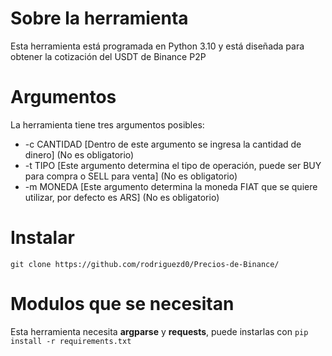 # Sobre la herramienta

Esta herramienta está programada en Python 3.10 y está diseñada para obtener la cotización del USDT de Binance P2P

# Argumentos

La herramienta tiene tres argumentos posibles:
- -c CANTIDAD [Dentro de este argumento se ingresa la cantidad de dinero] (No es obligatorio)
- -t TIPO [Este argumento determina el tipo de operación, puede ser BUY para compra o SELL para venta] (No es obligatorio)
- -m MONEDA [Este argumento determina la moneda FIAT que se quiere utilizar, por defecto es ARS] (No es obligatorio)

# Instalar

`git clone https://github.com/rodriguezd0/Precios-de-Binance/`

# Modulos que se necesitan

Esta herramienta necesita **argparse** y **requests**, puede instarlas con
`pip install -r requirements.txt`
